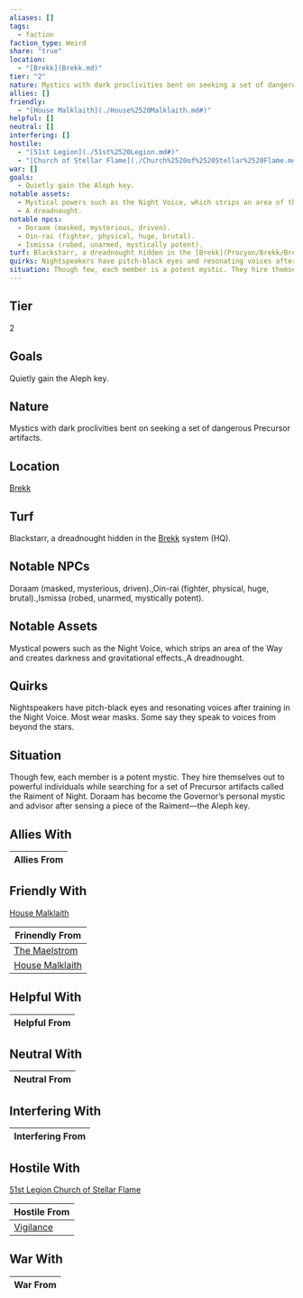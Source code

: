 ```yaml
---
aliases: []
tags:
  - faction
faction_type: Weird
share: "true"
location:
  - "[Brekk](Brekk.md)"
tier: "2"
nature: Mystics with dark proclivities bent on seeking a set of dangerous Precursor artifacts.
allies: []
friendly:
  - "[House Malklaith](./House%2520Malklaith.md#)"
helpful: []
neutral: []
interfering: []
hostile:
  - "[51st Legion](./51st%2520Legion.md#)"
  - "[Church of Stellar Flame](./Church%2520of%2520Stellar%2520Flame.md#)"
war: []
goals:
  - Quietly gain the Aleph key.
notable assets:
  - Mystical powers such as the Night Voice, which strips an area of the Way and creates darkness and gravitational effects.
  - A dreadnought.
notable npcs:
  - Doraam (masked, mysterious, driven).
  - Oin-rai (fighter, physical, huge, brutal).
  - Ismissa (robed, unarmed, mystically potent).
turf: Blackstarr, a dreadnought hidden in the [Brekk](Procyon/Brekk/Brekk.md) system (HQ).
quirks: Nightspeakers have pitch-black eyes and resonating voices after training in the Night Voice. Most wear masks. Some say they speak to voices from beyond the stars.
situation: Though few, each member is a potent mystic. They hire themselves out to powerful individuals while searching for a set of Precursor artifacts called the Raiment of Night. Doraam has become the Governor’s personal mystic and advisor after sensing a piece of the Raiment—the Aleph key.
---
```

## Tier

2

## Goals

Quietly gain the Aleph key.

## Nature

Mystics with dark proclivities bent on seeking a set of dangerous Precursor artifacts.

## Location

[Brekk](../Procyon/Brekk/index.md)

## Turf

Blackstarr, a dreadnought hidden in the [Brekk](Procyon/Brekk/Brekk.md) system (HQ).

## Notable NPCs

Doraam (masked, mysterious, driven).,Oin-rai (fighter, physical, huge, brutal).,Ismissa (robed, unarmed, mystically potent).

## Notable Assets

Mystical powers such as the Night Voice, which strips an area of the Way and creates darkness and gravitational effects.,A dreadnought.

## Quirks

Nightspeakers have pitch-black eyes and resonating voices after training in the Night Voice. Most wear masks. Some say they speak to voices from beyond the stars.

## Situation

Though few, each member is a potent mystic. They hire themselves out to powerful individuals while searching for a set of Precursor artifacts called the Raiment of Night. Doraam has become the Governor’s personal mystic and advisor after sensing a piece of the Raiment—the Aleph key.

## Allies With



| Allies From |
| ----------- |


## Friendly With

[House Malklaith](./House%2520Malklaith.md.md#)

| Frinendly From                                   |
| ------------------------------------------------ |
| [The Maelstrom](./The%20Maelstrom.md)     |
| [House Malklaith](./House%2520Malklaith.md.md#) |


## Helpful With



| Helpful From |
| ------------ |


## Neutral With




| Neutral From |
| ------------ |



## Interfering With




| Interfering From |
| ---------------- |



## Hostile With

[51st Legion](./51st%2520Legion.md.md#),[Church of Stellar Flame](./Church%2520of%2520Stellar%2520Flame.md.md#)


| Hostile From                         |
| ------------------------------------ |
| [Vigilance](./Vigilance.md) |



## War With



| War From |
| -------- |

